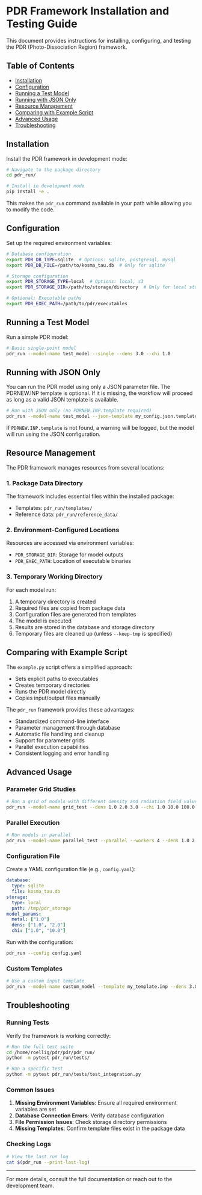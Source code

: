 # PDR Framework Installation and Testing Guide

This document provides instructions for installing, configuring, and testing the PDR (Photo-Dissociation Region) framework.

## Table of Contents
- [Installation](#installation)
- [Configuration](#configuration)
- [Running a Test Model](#running-a-test-model)
- [Running with JSON Only](#running-with-json-only)
- [Resource Management](#resource-management)
- [Comparing with Example Script](#comparing-with-example-script)
- [Advanced Usage](#advanced-usage)
- [Troubleshooting](#troubleshooting)

## Installation

Install the PDR framework in development mode:

```bash
# Navigate to the package directory
cd pdr_run/

# Install in development mode
pip install -e .
```

This makes the `pdr_run` command available in your path while allowing you to modify the code.

## Configuration

Set up the required environment variables:

```bash
# Database configuration
export PDR_DB_TYPE=sqlite  # Options: sqlite, postgresql, mysql
export PDR_DB_FILE=/path/to/kosma_tau.db  # Only for sqlite

# Storage configuration
export PDR_STORAGE_TYPE=local  # Options: local, s3
export PDR_STORAGE_DIR=/path/to/storage/directory  # Only for local storage

# Optional: Executable paths
export PDR_EXEC_PATH=/path/to/pdr/executables
```

## Running a Test Model

Run a simple PDR model:

```bash
# Basic single-point model
pdr_run --model-name test_model --single --dens 3.0 --chi 1.0

```

## Running with JSON Only

You can run the PDR model using only a JSON parameter file. The PDRNEW.INP template is optional. If it is missing, the workflow will proceed as long as a valid JSON template is available.

```bash
# Run with JSON only (no PDRNEW.INP.template required)
pdr_run --model-name test_model --json-template my_config.json.template --dens 3.0 --chi 1.0
```

If `PDRNEW.INP.template` is not found, a warning will be logged, but the model will run using the JSON configuration.

## Resource Management

The PDR framework manages resources from several locations:

### 1. Package Data Directory
The framework includes essential files within the installed package:
- Templates: `pdr_run/templates/`
- Reference data: `pdr_run/reference_data/`

### 2. Environment-Configured Locations
Resources are accessed via environment variables:
- `PDR_STORAGE_DIR`: Storage for model outputs
- `PDR_EXEC_PATH`: Location of executable binaries

### 3. Temporary Working Directory
For each model run:
1. A temporary directory is created
2. Required files are copied from package data
3. Configuration files are generated from templates
4. The model is executed
5. Results are stored in the database and storage directory
6. Temporary files are cleaned up (unless `--keep-tmp` is specified)

## Comparing with Example Script

The `example.py` script offers a simplified approach:
- Sets explicit paths to executables
- Creates temporary directories
- Runs the PDR model directly
- Copies input/output files manually

The `pdr_run` framework provides these advantages:
- Standardized command-line interface
- Parameter management through database
- Automatic file handling and cleanup
- Support for parameter grids
- Parallel execution capabilities
- Consistent logging and error handling

## Advanced Usage

### Parameter Grid Studies
```bash
# Run a grid of models with different density and radiation field values
pdr_run --model-name grid_test --dens 1.0 2.0 3.0 --chi 1.0 10.0 100.0
```

### Parallel Execution
```bash
# Run models in parallel
pdr_run --model-name parallel_test --parallel --workers 4 --dens 1.0 2.0 --chi 1.0 2.0
```

### Configuration File
Create a YAML configuration file (e.g., `config.yaml`):
```yaml
database:
  type: sqlite
  file: kosma_tau.db
storage:
  type: local
  path: /tmp/pdr_storage
model_params:
  metal: ["1.0"]
  dens: ["1.0", "2.0"]
  chi: ["1.0", "10.0"]
```

Run with the configuration:
```bash
pdr_run --config config.yaml
```

### Custom Templates
```bash
# Use a custom input template
pdr_run --model-name custom_model --template my_template.inp --dens 3.0 --chi 1.0
```

## Troubleshooting

### Running Tests
Verify the framework is working correctly:

```bash
# Run the full test suite
cd /home/roellig/pdr/pdr/pdr_run/
python -m pytest pdr_run/tests/

# Run a specific test
python -m pytest pdr_run/tests/test_integration.py
```

### Common Issues
1. **Missing Environment Variables**: Ensure all required environment variables are set
2. **Database Connection Errors**: Verify database configuration
3. **File Permission Issues**: Check storage directory permissions
4. **Missing Templates**: Confirm template files exist in the package data

### Checking Logs
```bash
# View the last run log
cat $(pdr_run --print-last-log)
```

---

For more details, consult the full documentation or reach out to the development team.